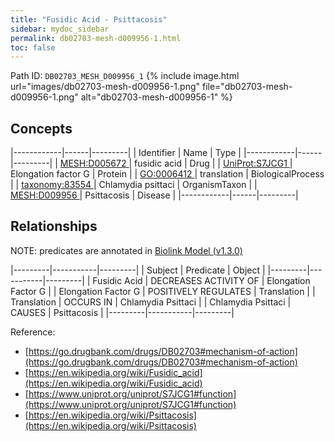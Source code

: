 ```yaml
---
title: "Fusidic Acid - Psittacosis"
sidebar: mydoc_sidebar
permalink: db02703-mesh-d009956-1.html
toc: false 
---
```



Path ID: `DB02703_MESH_D009956_1`
{% include image.html url="images/db02703-mesh-d009956-1.png" file="db02703-mesh-d009956-1.png" alt="db02703-mesh-d009956-1" %}

## Concepts

|------------|------|---------|
| Identifier | Name | Type    |
|------------|------|---------|
| <a href="https://identifiers.org/MESH:D005672">MESH:D005672 </a> | fusidic acid | Drug |
| <a href="https://identifiers.org/UniProt:S7JCG1">UniProt:S7JCG1 </a> | Elongation factor G | Protein |
| <a href="https://identifiers.org/GO:0006412">GO:0006412 </a> | translation | BiologicalProcess |
| <a href="https://identifiers.org/taxonomy:83554">taxonomy:83554 </a> | Chlamydia psittaci | OrganismTaxon |
| <a href="https://identifiers.org/MESH:D009956">MESH:D009956 </a> | Psittacosis | Disease |
|------------|------|---------|

## Relationships


NOTE: predicates are annotated in <a href="https://github.com/biolink/biolink-model/releases/tag/v1.3.0">Biolink Model (v1.3.0)</a>

|---------|-----------|---------|
| Subject | Predicate | Object  |
|---------|-----------|---------|
| Fusidic Acid | DECREASES ACTIVITY OF | Elongation Factor G |
| Elongation Factor G | POSITIVELY REGULATES | Translation |
| Translation | OCCURS IN | Chlamydia Psittaci |
| Chlamydia Psittaci | CAUSES | Psittacosis |
|---------|-----------|---------|

Reference: 
  - [https://go.drugbank.com/drugs/DB02703#mechanism-of-action](https://go.drugbank.com/drugs/DB02703#mechanism-of-action)
  - [https://en.wikipedia.org/wiki/Fusidic_acid](https://en.wikipedia.org/wiki/Fusidic_acid)
  - [https://www.uniprot.org/uniprot/S7JCG1#function](https://www.uniprot.org/uniprot/S7JCG1#function)
  - [https://en.wikipedia.org/wiki/Psittacosis](https://en.wikipedia.org/wiki/Psittacosis)
